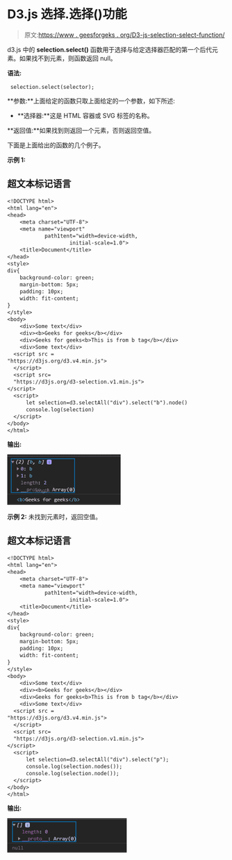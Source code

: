 # D3.js 选择.选择()功能

> 原文:[https://www . geesforgeks . org/D3-js-selection-select-function/](https://www.geeksforgeeks.org/d3-js-selection-select-function/)

d3.js 中的 **selection.select()** 函数用于选择与给定选择器匹配的第一个后代元素。如果找不到元素，则函数返回 null。

**语法:**

```
 selection.select(selector);
```

**参数:**上面给定的函数只取上面给定的一个参数，如下所述:

*   **选择器:**这是 HTML 容器或 SVG 标签的名称。

**返回值:**如果找到则返回一个元素，否则返回空值。

下面是上面给出的函数的几个例子。

**示例 1:**

## 超文本标记语言

```
<!DOCTYPE html>
<html lang="en">
<head>
    <meta charset="UTF-8">
    <meta name="viewport"
            path1tent="width=device-width,
                    initial-scale=1.0">
    <title>Document</title>
</head>
<style>
div{
    background-color: green;
    margin-bottom: 5px;
    padding: 10px;
    width: fit-content;
}
</style>
<body> 
    <div>Some text</div>
    <div><b>Geeks for geeks</b></div>
    <div>Geeks for geeks<b>This is from b tag</b></div>
    <div>Some text</div>
  <script src =
"https://d3js.org/d3.v4.min.js">
  </script>
  <script src=
  "https://d3js.org/d3-selection.v1.min.js">
</script>
  <script>
      let selection=d3.selectAll("div").select("b").node()
      console.log(selection)
  </script>
</body>
</html>
```

**输出:**

![](img/aee911cea22e437cfebe668bab064b16.png)

**示例 2:** 未找到元素时，返回空值。

## 超文本标记语言

```
<!DOCTYPE html>
<html lang="en">
<head>
    <meta charset="UTF-8">
    <meta name="viewport"
            path1tent="width=device-width,
                    initial-scale=1.0">
    <title>Document</title>
</head>
<style>
div{
    background-color: green;
    margin-bottom: 5px;
    padding: 10px;
    width: fit-content;
}
</style>
<body> 
    <div>Some text</div>
    <div><b>Geeks for geeks</b></div>
    <div>Geeks for geeks<b>This is from b tag</b></div>
    <div>Some text</div>
  <script src =
"https://d3js.org/d3.v4.min.js">
  </script>
  <script src=
  "https://d3js.org/d3-selection.v1.min.js">
</script>
  <script>
      let selection=d3.selectAll("div").select("p");
      console.log(selection.nodes());
      console.log(selection.node());
  </script>
</body>
</html>
```

**输出:**

![](img/d179739ead2776439404bbd1938ff746.png)